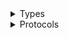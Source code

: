 <details>
<summary>Types</summary>

  - [Route53ResolverClient](/aws-sdk-swift/reference/0.x/AWSRoute53Resolver/Route53ResolverClient)
  - [Route53ResolverClient.Route53ResolverClientConfiguration](/aws-sdk-swift/reference/0.x/AWSRoute53Resolver/Route53ResolverClient.Route53ResolverClientConfiguration)
  - [Route53ResolverClientLogHandlerFactory](/aws-sdk-swift/reference/0.x/AWSRoute53Resolver/Route53ResolverClientLogHandlerFactory)
  - [Route53ResolverClientTypes](/aws-sdk-swift/reference/0.x/AWSRoute53Resolver/Route53ResolverClientTypes)

</details>

<details>
<summary>Protocols</summary>

  - [Route53ResolverClientProtocol](/aws-sdk-swift/reference/0.x/AWSRoute53Resolver/Route53ResolverClientProtocol)

</details>
